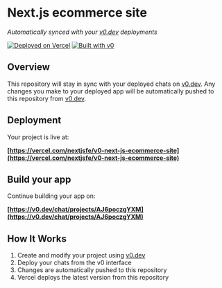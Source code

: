 # Next.js ecommerce site

*Automatically synced with your [v0.dev](https://v0.dev) deployments*

[![Deployed on Vercel](https://img.shields.io/badge/Deployed%20on-Vercel-black?style=for-the-badge&logo=vercel)](https://vercel.com/nextjsfe/v0-next-js-ecommerce-site)
[![Built with v0](https://img.shields.io/badge/Built%20with-v0.dev-black?style=for-the-badge)](https://v0.dev/chat/projects/AJ6poczgYXM)

## Overview

This repository will stay in sync with your deployed chats on [v0.dev](https://v0.dev).
Any changes you make to your deployed app will be automatically pushed to this repository from [v0.dev](https://v0.dev).

## Deployment

Your project is live at:

**[https://vercel.com/nextjsfe/v0-next-js-ecommerce-site](https://vercel.com/nextjsfe/v0-next-js-ecommerce-site)**

## Build your app

Continue building your app on:

**[https://v0.dev/chat/projects/AJ6poczgYXM](https://v0.dev/chat/projects/AJ6poczgYXM)**

## How It Works

1. Create and modify your project using [v0.dev](https://v0.dev)
2. Deploy your chats from the v0 interface
3. Changes are automatically pushed to this repository
4. Vercel deploys the latest version from this repository
